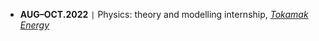 - **AUG–OCT.2022** <code>&#124;</code> Physics: theory and modelling internship, [*Tokamak Energy*](https://tokamakenergy.com/)